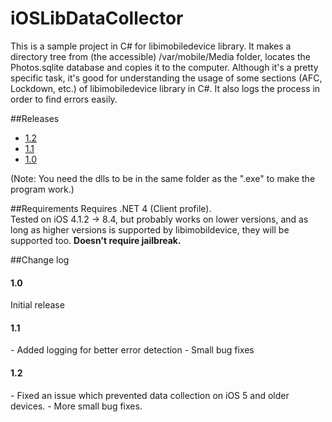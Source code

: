 # iOSLibDataCollector
This is a sample project in C# for libimobiledevice library. It makes a directory tree from (the accessible) /var/mobile/Media folder, locates the Photos.sqlite database and copies it to the computer. Although it's a pretty specific task, it's good for understanding the usage of some sections (AFC, Lockdown, etc.) of libimobiledevice library in C#. It also logs the process in order to find errors easily.

##Releases
 - [1.2](https://www.dropbox.com/s/e8pytn6iotv5oha/iOSLibDataCollector%201.2.7z?dl=0)
 - [1.1](https://www.dropbox.com/s/n3xao43dv86rj2z/iOSLibDataCollector%201.1.7z?dl=0)
 - [1.0](https://www.dropbox.com/s/8pvchmzgvp3pi7s/iOSLibDataCollector%201.0.7z?dl=0)

(Note: You need the dlls to be in the same folder as the ".exe" to make the program work.)

##Requirements
Requires .NET 4 (Client profile).
<br />Tested on iOS 4.1.2 -> 8.4, but probably works on lower versions, and as long as higher versions is supported by libimobildevice, they will be supported too. <b>Doesn't require jailbreak.</b>


##Change log
<h4>1.0</h4>
Initial release
<h4>1.1</h4>
 - Added logging for better error detection
 - Small bug fixes

<h4>1.2</h4>
 - Fixed an issue which prevented data collection on iOS 5 and older devices.
 - More small bug fixes.
